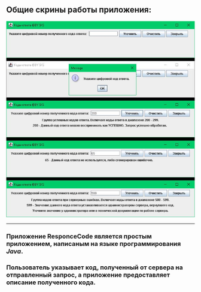 ## Общие скрины работы приложения:
![Общий скрин работы программы](https://github.com/SKS81/ResponceCode/blob/main/Res/Scr.JPG)
***
### Приложение **ResponceCode** является простым приложением, написаным на языке программирования _Java_.
### Пользователь указывает код, полученный от сервера на отправленный запрос, а приложение предоставляет описание полученного кода.
